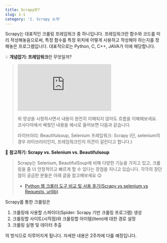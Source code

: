 ```yaml
---
title: Scrapy란?
slug: 1-1
category: '1. Scrapy 소개'
---
```


Scrapy는 대표적인 크롤링 프레임워크 중 하나입니다. 프레임워크란 함수와 코드를 미리 작성해놓음으로써, 특정 함수를 특정 위치에 어떻게 사용하고 작성해야 하는지를 정해놓은 프로그램입니다. 대표적으로는 Python, C, C++, JAVA가 이에 해당합니다.

💡 **개념잡기: 프레임워크**란 무엇일까?
> <iframe class="w-full" style="aspect-ratio: 16 / 9;" src="https://www.youtube.com/embed/t9ccIykXTCM" title="YouTube video player" frameborder="0" allow="accelerometer; autoplay; clipboard-write; encrypted-media; gyroscope; picture-in-picture" allowfullscreen></iframe>
> 
> 위 영상을 시청하시면서 내용이 완전히 이해되지 않아도 흐름을 이해해보세요. 코사다마에서 배웠던 내용을 예시로 들어보면 다음과 같습니다.
>
> 라이브러리: Beautifulsoup, Selenium
> 프레임워크: Scrapy
> (단, selenium의 경우 라이브러리인지, 프레임워크인지 의견이 갈린다고 합니다.)

📖 **참고하기: Scrapy vs. Selenium vs. Beautifulsoup**
> Scrapy는 Selenium, BeautifulSoup에 비해 다양한 기능을 가지고 있고, 크롤링을 좀 더 안정적이고 빠르게 할 수 있다는 장점을 지니고 있습니다.
> 각각의 장단점이 궁금한 분들은 아래 글을 참고해보세요 😉
>
> - [Python 웹 크롤러 도구 비교 및 사용 후기(Scrapy vs selenium vs Requests, urllib)](https://keyhyuk-kim.medium.com/python-%EC%9B%B9-%ED%81%AC%EB%A1%A4%EB%9F%AC-%EB%8F%84%EA%B5%AC-%EB%B9%84%EA%B5%90-%EB%B0%8F-%EC%82%AC%EC%9A%A9-%ED%9B%84%EA%B8%B0-scrapy-vs-selenium-vs-requests-urllib-6483041ca1ba)


Scrapy를 통한 크롤링은

1. 크롤링에 사용할 스파이더(Spider: Scrapy 기반 크롤링 프로그램) 생성
2. 크롤링할 사이트(시작점)와 크롤링할 아이템(Item)에 대한 경로 설정
3. 크롤링 실행 및 데이터 추출

의 방식으로 이루어지게 됩니다. 자세한 내용은 2주차에 다룰 예정입니다.
